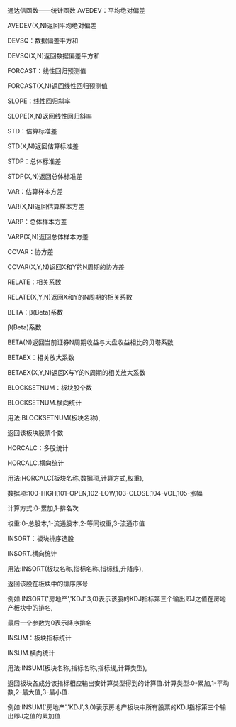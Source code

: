 通达信函数——统计函数
AVEDEV：平均绝对偏差

AVEDEV(X,N)返回平均绝对偏差



DEVSQ：数据偏差平方和

DEVSQ(X,N)返回数据偏差平方和



FORCAST：线性回归预测值

FORCAST(X,N)返回线性回归预测值



SLOPE：线性回归斜率

SLOPE(X,N)返回线性回归斜率



STD：估算标准差

STD(X,N)返回估算标准差



STDP：总体标准差

STDP(X,N)返回总体标准差



VAR：估算样本方差

VAR(X,N)返回估算样本方差



VARP：总体样本方差

VARP(X,N)返回总体样本方差



COVAR：协方差

COVAR(X,Y,N)返回X和Y的N周期的协方差



RELATE：相关系数

RELATE(X,Y,N)返回X和Y的N周期的相关系数



BETA：β(Beta)系数

β(Beta)系数

BETA(N)返回当前证券N周期收益与大盘收益相比的贝塔系数



BETAEX：相关放大系数

BETAEX(X,Y,N)返回X与Y的N周期的相关放大系数



BLOCKSETNUM：板块股个数

BLOCKSETNUM.横向统计

用法:BLOCKSETNUM(板块名称),

返回该板块股票个数



HORCALC：多股统计

HORCALC.横向统计

用法:HORCALC(板块名称,数据项,计算方式,权重),

数据项:100-HIGH,101-OPEN,102-LOW,103-CLOSE,104-VOL,105-涨幅

计算方式:0-累加,1-排名次

权重:0-总股本,1-流通股本,2-等同权重,3-流通市值



INSORT：板块排序选股

INSORT.横向统计

用法:INSORT(板块名称,指标名称,指标线,升降序),

返回该股在板块中的排序序号

例如:INSORT('房地产','KDJ',3,0)表示该股的KDJ指标第三个输出即J之值在房地产板块中的排名,

最后一个参数为0表示降序排名



INSUM：板块指标统计

INSUM.横向统计

用法:INSUM(板块名称,指标名称,指标线,计算类型),

返回板块各成分该指标相应输出安计算类型得到的计算值.计算类型:0-累加,1-平均数,2-最大值,3-最小值.

例如:INSUM('房地产','KDJ',3,0)表示房地产板块中所有股票的KDJ指标第三个输出即J之值的累加值
